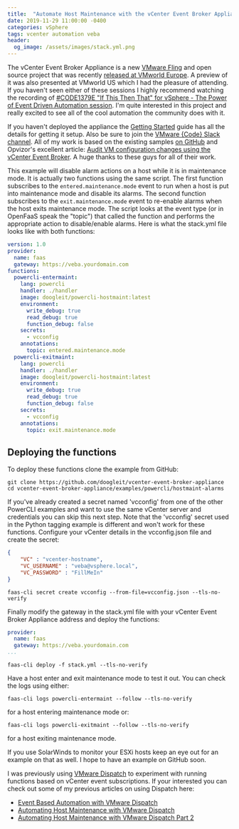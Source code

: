 ```yaml
---
title:  "Automate Host Maintenance with the vCenter Event Broker Appliance"
date: 2019-11-29 11:00:00 -0400
categories: vSphere
tags: vcenter automation veba
header:
  og_image: /assets/images/stack.yml.png
---
```


The vCenter Event Broker Appliance is a new [VMware Fling][2] and open source project that was recently [released at VMworld Europe][1].  A preview of it was also presented at VMworld US which I had the pleasure of attending.  If you haven't seen either of these sessions I highly recommend watching the recording of [#CODE1379E "If This Then That" for vSphere - The Power of Event Driven Automation session][11].  I'm quite interested in this project and really excited to see all of the cool automation the community does with it.

If you haven't deployed the appliance the [Getting Started][3] guide has all the details for getting it setup.  Also be sure to join the [VMware {Code} Slack channel][4]. All of my work is based on the existing samples [on GitHub][5] and Opvizor's excellent article: [Audit VM configuration changes using the vCenter Event Broker][6].  A huge thanks to these guys for all of their work.

This example will disable alarm actions on a host while it is in maintenance mode.  It is actually two functions using the same script.  The first function subscribes to the `entered.maintenance.mode` event to run when a host is put into maintenance mode and disable its alarms.  The second function subscribes to the `exit.maintenance.mode` event to re-enable alarms when the host exits maintenance mode.  The script looks at the event type (or in OpenFaaS speak the "topic") that called the function and performs the appropriate action to disable/enable alarms.  Here is what the stack.yml file looks like with both functions:

```yaml
version: 1.0
provider:
  name: faas
  gateway: https://veba.yourdomain.com
functions:
  powercli-entermaint:
    lang: powercli
    handler: ./handler
    image: doogleit/powercli-hostmaint:latest
    environment:
      write_debug: true
      read_debug: true
      function_debug: false
    secrets:
      - vcconfig
    annotations:
      topic: entered.maintenance.mode
  powercli-exitmaint:
    lang: powercli
    handler: ./handler
    image: doogleit/powercli-hostmaint:latest
    environment:
      write_debug: true
      read_debug: true
      function_debug: false
    secrets:
      - vcconfig
    annotations:
      topic: exit.maintenance.mode
```

## Deploying the functions
To deploy these functions clone the example from GitHub:

```shell
git clone https://github.com/doogleit/vcenter-event-broker-appliance
cd vcenter-event-broker-appliance/examples/powercli/hostmaint-alarms
```

If you've already created a secret named 'vcconfig' from one of the other PowerCLI examples and want to use the same vCenter server and credentials you can skip this next step.  Note that the 'vcconfig' secret used in the Python tagging example is different and won't work for these functions.  Configure your vCenter details in the vcconfig.json file and create the secret:

```json
{
    "VC" : "vcenter-hostname",
    "VC_USERNAME" : "veba@vsphere.local",
    "VC_PASSWORD" : "FillMeIn"
}
```
```shell
faas-cli secret create vcconfig --from-file=vcconfig.json --tls-no-verify
```

Finally modify the gateway in the stack.yml file with your vCenter Event Broker Appliance address and deploy the functions:

```yaml
provider:
  name: faas
  gateway: https://veba.yourdomain.com
...
```
```shell
faas-cli deploy -f stack.yml --tls-no-verify
```

Have a host enter and exit maintenance mode to test it out.  You can check the logs using either:

```shell
faas-cli logs powercli-entermaint --follow --tls-no-verify
```

for a host entering maintenance mode or:
```shell
faas-cli logs powercli-exitmaint --follow --tls-no-verify
```

for a host exiting maintenance mode.

If you use SolarWinds to monitor your ESXi hosts keep an eye out for an example on that as well.  I hope to have an example on GitHub soon.

I was previously using [VMware Dispatch][7] to experiment with running functions based on vCenter event subscriptions.  If your interested you can check out some of my previous articles on using Dispatch here:

* [Event Based Automation with VMware Dispatch][8]
* [Automating Host Maintenance with VMware Dispatch][9]
* [Automating Host Maintenance with VMware Dispatch Part 2][10]

[1]: https://www.virtuallyghetto.com/2019/11/vcenter-event-broker-appliance-updates-vmworld-fling-community-open-source.html
[2]: https://flings.vmware.com/vcenter-event-broker-appliance
[3]: https://github.com/vmware-samples/vcenter-event-broker-appliance/blob/master/getting-started.md
[4]: https://vmwarecode.slack.com/archives/CQLT9B5AA
[5]: https://github.com/vmware-samples/vcenter-event-broker-appliance
[6]: https://www.opvizor.com/audit-vm-configuration-changes-using-the-vcenter-event-broker
[7]: https://vmware.github.io/dispatch/
[8]: https://doogleit.github.io/2019/07/event-based-automation-with-dispatch/
[9]: https://doogleit.github.io/2019/07/automating-host-maintenance-with-dispatch/
[10]: https://doogleit.github.io/2019/08/automating-host-maintenance-with-dispatch-part-2/
[11]: https://videos.vmworld.com/global/2019/videoplayer/29523
